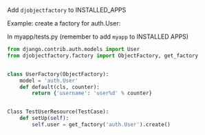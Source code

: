 Add ``djobjectfactory`` to INSTALLED_APPS

Example: create a factory for auth.User:

In myapp/tests.py (remember to add ``myapp`` to INSTALLED APPS)

```python
from django.contrib.auth.models import User
from djobjectfactory.factory import ObjectFactory, get_factory


class UserFactory(ObjectFactory):
    model = 'auth.User'
    def default(cls, counter):
        return {'username': 'user%d' % counter}


Class TestUserResource(TestCase):
    def setUp(self):
        self.user = get_factory('auth.User').create()

```
